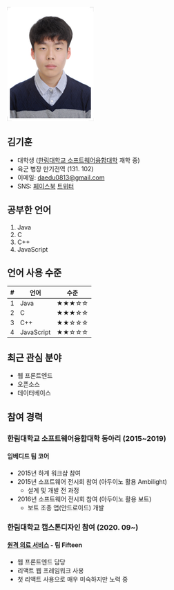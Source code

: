 ![김기훈](/kihoon.jpg "무려 5년 전사진")
## 김기훈
* 대학생 ([한림대학교 소프트웨어융합대학](https://sw.hallym.ac.kr/) 재학 중)
* 육군 병장 만기전역 (131. 102)
* 이메일: daedu0813@gmail.com
* SNS: [페이스북](https://www.facebook.com/daedu4fabk) [트위터](https://twitter.com/DaeDuTwit)

## 공부한 언어
1. Java  
2. C  
3. C++  
4. JavaScript  

## 언어 사용 수준
|#|언어|수준|
|:---:|---|---|
|1|Java|★★★☆☆|
|2|C|★★★☆☆|
|3|C++|★★☆☆☆|
|4|JavaScript|★★☆☆☆|

## 최근 관심 분야
* 웹 프론트엔드  
* 오픈소스  
* 데이터베이스  

## 참여 경력
### 한림대학교 소프트웨어융합대학 동아리 (2015~2019)
#### 임베디드 팀 코어
* 2015년 하계 워크샵 참여
* 2015년 소프트웨어 전시회 참여 (아두이노 활용 Ambilight)
  - 설계 및 개발 전 과정 
* 2016년 소프트웨어 전시회 참여 (아두이노 활용 보트)
  - 보트 조종 앱(안드로이드) 개발
  
### 한림대학교 캡스톤디자인 참여 (2020. 09~)
#### [원격 의료 서비스](https://github.com/Fifteen-rm/frontend) - 팀 Fifteen
* 웹 프론트엔드 담당
* 리액트 웹 프레임워크 사용
* 첫 리액트 사용으로 매우 미숙하지만 노력 중
